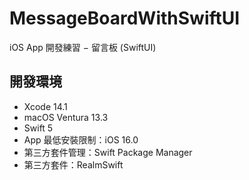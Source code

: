 # MessageBoardWithSwiftUI
iOS App 開發練習 − 留言板 (SwiftUI)

## 開發環境

* Xcode 14.1
* macOS Ventura 13.3
* Swift 5
* App 最低安裝限制：iOS 16.0
* 第三方套件管理：Swift Package Manager
* 第三方套件：RealmSwift

